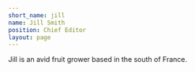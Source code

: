 ```yaml
---
short_name: jill
name: Jill Smith
position: Chief Editor
layout: page
---
```

Jill is an avid fruit grower based in the south of France.
